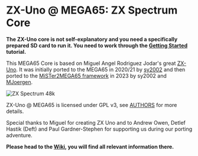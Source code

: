 ZX-Uno @ MEGA65: ZX Spectrum Core
=================================

**The ZX-Uno core is not self-explanatory and you need a specifically prepared
SD card to run it. You need to work through the
[Getting Started](https://github.com/sy2002/zxuno4mega65/wiki/Getting-Started)
tutorial.**

This MEGA65 Core is based on Miguel Angel Rodriguez Jodar's great
[ZX-Uno](https://zxuno.speccy.org/index_e.shtml). It was initially ported to
the MEGA65 in 2020/21 by [sy2002](http://sy2002.de) and then ported to the
[MiSTer2MEGA65 framework](https://github.com/sy2002/MiSTer2MEGA65/wiki) in
2023 by sy2002 and [MJoergen](https://github.com/MJoergen).

![ZX Spectrum 48k](doc/wiki/assets/ZXSpectrum48k.jpg)

ZX-Uno @ MEGA65 is licensed under GPL v3,
see [AUTHORS](AUTHORS) for more details.

Special thanks to Miguel for creating ZX Uno and to Andrew Owen,
Detlef Hastik (Deft) and Paul Gardner-Stephen for supporting us during our
porting adventure.

**Please head to the [Wiki](https://github.com/sy2002/zxuno4mega65/wiki),
you will find all relevant information there.**
